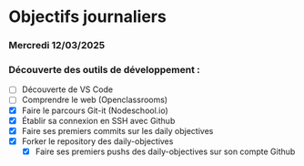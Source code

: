 # Objectifs journaliers

### Mercredi 12/03/2025

### Découverte des outils de développement :
- [ ] Découverte de VS Code
- [ ] Comprendre le web (Openclassrooms)
- [x] Faire le parcours Git-it (Nodeschool.io)
- [x] Établir sa connexion en SSH avec Github
- [x] Faire ses premiers commits sur les daily objectives
- [x] Forker le repository des daily-objectives
  - [x] Faire ses premiers pushs des daily-objectives sur son compte Github
